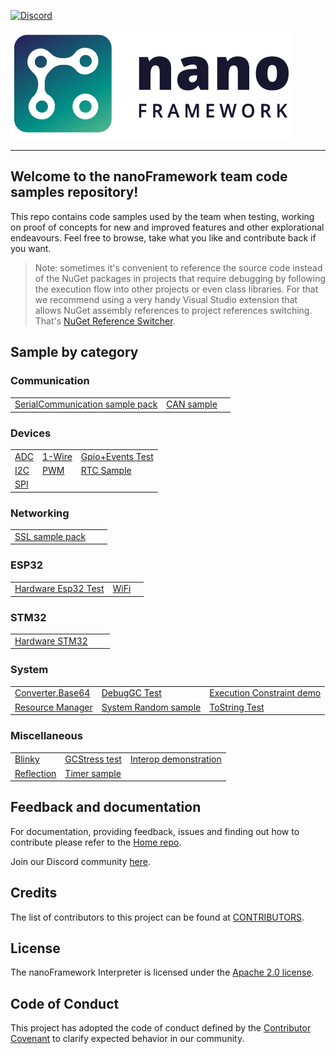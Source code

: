 [![Discord](https://img.shields.io/discord/478725473862549535.svg)](https://discord.gg/gCyBu8T)


![nanoFramework logo](https://github.com/nanoframework/Home/blob/master/resources/logo/nanoFramework-repo-logo.png)

-----

## Welcome to the **nanoFramework** team code samples repository!


This repo contains code samples used by the team when testing, working on proof of concepts for new and improved features and other explorational endeavours.
Feel free to browse, take what you like and contribute back if you want.

> Note: sometimes it's convenient to reference the source code instead of the NuGet packages in projects that require debugging by following the execution flow into other projects or even class libraries. For that we recommend using a very handy Visual Studio extension that allows NuGet assembly references to project references switching. That's [NuGet Reference Switcher](https://github.com/rsuter/NuGetReferenceSwitcher).

## Sample by category

### Communication
<table>
 <tr>
  <td><a href="samples/SerialCommunication">SerialCommunication sample pack</a></td>
  <td><a href="samples/CAN">CAN sample</a></td>
  <td><!--<a href="Utility/util3">Utility Three</a>--></td>
 </tr>
</table>

### Devices
<table>
 <tr>
  <td><a href="samples/ADC">ADC</a></td>
  <td><a href="samples/1-Wire">1-Wire</a></td>
  <td><a href="samples/Gpio+Events.Test">Gpio+Events Test</a></td>
 </tr>
<tr>
  <td><a href="samples/I2C">I2C</a></td>
  <td><a href="samples/PWM">PWM</a></td>
  <td><a href="samples/RTXC">RTC Sample</a></td>
 </tr>
  <td><a href="samples/SPI">SPI</a></td>
  <td><!--<a href="PWM">PWM</a>--></td>
  <td><!--<a href="RTXC">RTC Sample</a>--></td>
 </tr>
</table>

### Networking
<table>
 <tr>
  <td><a href="samples/SSL">SSL sample pack</a></td>
  <td><!--<a href="Utility/util3">Utility Three</a>--></td>
  <td><!--<a href="Utility/util3">Utility Three</a>--></td>
 </tr>
</table>

### ESP32
<table>
 <tr>
  <td><a href="samples/HardwareEsp32">Hardware Esp32 Test</a></td>
  <td><a href="samples/WiFi">WiFi</a></td>
  <td><!--<a href="Utility/util3">Utility Three</a>--></td>
 </tr>
</table>

### STM32
<table>
 <tr>
  <td><a href="samples/Hardware.Stm32">Hardware STM32</a></td>
  <td><!--<a href="Utility/util2">Utility Two</a>--></td>
  <td><!--<a href="Utility/util3">Utility Three</a>--></td>
 </tr>
</table>

### System
<table>
 <tr>
  <td><a href="samples/Converter.Base64">Converter.Base64</a></td>
  <td><a href="samples/DebugGC.Test">DebugGC Test</a></td>
  <td><a href="samples/ExecutionConstraint">Execution Constraint demo</a></td>
 </tr>
<tr>
  <td><a href="samples/ManagedResources">Resource Manager</a></td>
  <td><a href="samples/System.Random">System Random sample</a></td>
  <td><a href="samples/ToStringTest">ToString Test</a></td>
 </tr>
</table>

### Miscellaneous
<table>
 <tr>
  <td><a href="samples/Blinky">Blinky</a></td>
  <td><a href="samples/GCStressTest">GCStress test</a></td>
  <td><a href="samples/Interop">Interop demonstration</a></td>
 </tr>
<tr>
  <td><a href="samples/Reflection">Reflection</a></td>
  <td><a href="samples/Timer">Timer sample</a></td>
  <td><!--<a href="Utility/util3">Utility Three</a>--></td>
 </tr>
</table>

## Feedback and documentation

For documentation, providing feedback, issues and finding out how to contribute please refer to the [Home repo](https://github.com/nanoframework/Home).

Join our Discord community [here](https://discord.gg/gCyBu8T).

## Credits

The list of contributors to this project can be found at [CONTRIBUTORS](https://github.com/nanoframework/Home/blob/master/CONTRIBUTORS.md).

## License

The nanoFramework Interpreter is licensed under the [Apache 2.0 license](http://www.apache.org/licenses/LICENSE-2.0).

## Code of Conduct
This project has adopted the code of conduct defined by the [Contributor Covenant](http://contributor-covenant.org/)
to clarify expected behavior in our community.
